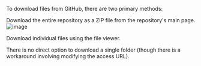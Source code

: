 To download files from GitHub, there are two primary methods:

Download the entire repository as a ZIP file from the repository's main page.
![image](https://github.com/user-attachments/assets/a4b8bb0a-720f-429d-b0e1-5eff0bda391c)

Download individual files using the file viewer.

There is no direct option to download a single folder (though there is a workaround involving modifying the access URL).


